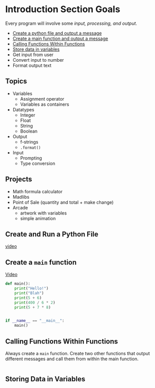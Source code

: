 # Introduction Section Goals
Every program will involve some *input, processing, and output*.
- [Create a python file and output a message](#create-and-run-a-python-file)
- [Create a main function and output a message](#create-a-main-function)
- [Calling Functions Within Functions](#calling-functions-within-functions)
- [Store data in variables](#storing-data-in-variables)
- Get input from user
- Convert input to number
- Format output text

## Topics
- Variables
    - Assignment operator
    - Variables as containers
- Datatypes
    - Integer
    - Float
    - String
    - Boolean
- Output
    - f-strings
    - `.format()`
- Input
    - Prompting
    - Type conversion
    
## Projects
- Math formula calculator
- Madlibs
- Point of Sale (quantity and total + make change)
- Arcade
    - artwork with variables
    - simple animation
    
## Create and Run a Python File
[video](https://youtu.be/9TnvlIEgGVI)

## Create a `main` function
[Video](https://youtu.be/mEL944nYaEQ)

```python
def main():
    print("Hello!")
    print("Blah")
    print(5 + 6)
    print(400 / 6 * 2)
    print(5 + 7 * 8)


if __name__ == "__main__":
    main()

```

## Calling Functions Within Functions 
Always create a `main` function. Create two other functions that output different 
messages and call them from within the main function.
```python

```

   
## Storing Data in Variables
```python

```
